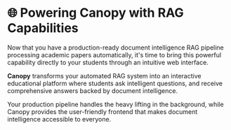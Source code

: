 # 🌐 Powering Canopy with RAG Capabilities

Now that you have a production-ready document intelligence RAG pipeline processing academic papers automatically, it's time to bring this powerful capability directly to your students through an intuitive web interface.

**Canopy** transforms your automated RAG system into an interactive educational platform where students ask intelligent questions, and receive comprehensive answers backed by document intelligence.

Your production pipeline handles the heavy lifting in the background, while Canopy provides the user-friendly frontend that makes document intelligence accessible to everyone.